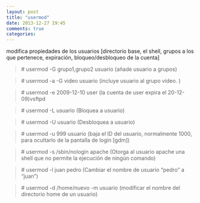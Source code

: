 ```yaml
---
layout: post
title: "usermod"
date: 2013-12-27 19:45
comments: true
categories: 
---
```

modifica propiedades de los usuarios [directorio base, el shell, grupos a los que pertenece, expiración, bloqueo/desbloqueo de la cuenta]

>\# usermod -G grupo1,grupo2 usuario (añade usuario a grupos)

>\# usermod -a -G video usuario  (incluye usuario al grupo video. )

>\# usermod -e 2009-12-10 user  (la cuenta de user expira el 20-12-09)vsftpd

>\# usermod -L usuario  (Bloquea a usuario)

>\# usermod -U usuario  (Desbloquea a usuario)

>\# usermod -u 999 usuario (baja el ID del usuario, normalmente 1000, para ocultarlo de la pantalla de login [gdm])

>\# usermod -s /sbin/nologin apache (Otorga al usuario apache una shell que no permite la ejecución de ningún comando) 

>\# usermod -l juan pedro (Cambiar el nombre de usuario “pedro” a “juan”)

>\# usermod -d /home/nuevo -m usuario (modificar el nombre del directorio  home de un usuario)

